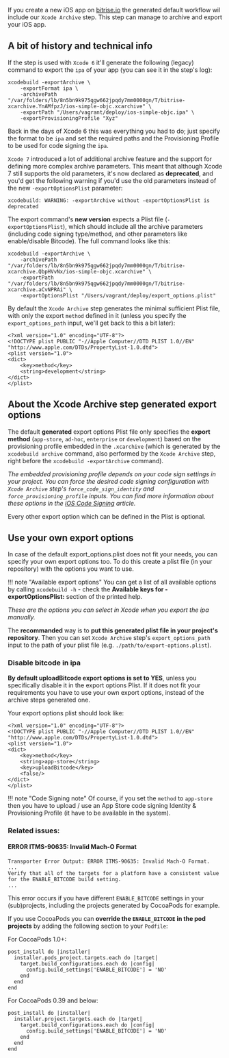 <p>If you create a new iOS app on <a href="https://www.bitrise.io/">bitrise.io</a>
the generated default workflow wil include our <code>Xcode Archive</code> step.
This step can manage to archive and export your iOS app.</p>
<h2>A bit of history and technical info</h2>
<p>If the step is used with <code>Xcode 6</code> it'll generate the following (legacy) command to export
the <code>ipa</code> of your app (you can see it in the step's log):</p>
<pre><code>xcodebuild -exportArchive \
	-exportFormat ipa \
	-archivePath &quot;/var/folders/lb/8n5bn9k975qgw662jpqdy7mm0000gn/T/bitrise-xcarchive.YnAMfpzJ/ios-simple-objc.xcarchive&quot; \
	-exportPath &quot;/Users/vagrant/deploy/ios-simple-objc.ipa&quot; \
	-exportProvisioningProfile &quot;Xyz&quot;
</code></pre>
<p>Back in the days of Xcode 6 this was everything you had to do; just specify the format to be <code>ipa</code>
and set the required paths and the Provisioning Profile to be used for code signing the <code>ipa</code>.</p>
<p><code>Xcode 7</code> introduced a lot of additional archive feature and the support for
defining more complex archive parameters. This meant that although Xcode 7 still supports
the old parameters, it's now declared as <strong>deprecated</strong>, and you'd get
the following warning if you'd use the old parameters instead of the new <code>-exportOptionsPlist</code> parameter:</p>
<pre><code>xcodebuild: WARNING: -exportArchive without -exportOptionsPlist is deprecated
</code></pre>
<p>The export command's <strong>new version</strong> expects a Plist file (<code>-exportOptionsPlist</code>),
which should include all the archive parameters (including code signing type/method,
and other parameters like enable/disable Bitcode). The full command looks like this:</p>
<pre><code>xcodebuild -exportArchive \
	-archivePath &quot;/var/folders/lb/8n5bn9k975qgw662jpqdy7mm0000gn/T/bitrise-xcarchive.QbpHVvNx/ios-simple-objc.xcarchive&quot; \
	-exportPath &quot;/var/folders/lb/8n5bn9k975qgw662jpqdy7mm0000gn/T/bitrise-xcarchive.aCvNPRAi&quot; \
	-exportOptionsPlist &quot;/Users/vagrant/deploy/export_options.plist&quot;
</code></pre>
<p>By default the <code>Xcode Archive</code> step generates the minimal sufficient Plist file,
with only the export <code>method</code> defined in it (unless you specify the <code>export_options_path</code> input,
we'll get back to this a bit later):</p>
<pre><code>&lt;?xml version=&quot;1.0&quot; encoding=&quot;UTF-8&quot;?&gt;
&lt;!DOCTYPE plist PUBLIC &quot;-//Apple Computer//DTD PLIST 1.0//EN&quot; &quot;http://www.apple.com/DTDs/PropertyList-1.0.dtd&quot;&gt;
&lt;plist version=&quot;1.0&quot;&gt;
&lt;dict&gt;
	&lt;key&gt;method&lt;/key&gt;
	&lt;string&gt;development&lt;/string&gt;
&lt;/dict&gt;
&lt;/plist&gt;
</code></pre>
<h2>About the Xcode Archive step generated export options</h2>
<p>The default <strong>generated</strong> export options Plist file only specifies
the <strong>export method</strong> (<code>app-store</code>, <code>ad-hoc</code>, <code>enterprise</code> or <code>development</code>)
based on the provisioning profile embedded in the <code>.xcarchive</code> (which is generated by the <code>xcodebuild archive</code>
command, also performed by the <code>Xcode Archive</code> step, right before the <code>xcodebuild -exportArchive</code> command).</p>
<p><em>The embedded provisioning profile depends on your code sign settings in your project.
You can force the desired code signing configuration
with <code>Xcode Archive</code> step's <code>force_code_sign_identity</code> and <code>force_provisioning_profile</code> inputs.
You can find more information about these options in the <a href="ios/code-signing">iOS Code Signing</a> article.</em></p>
<p>Every other export option which can be defined in the Plist is optional.</p>
<h2>Use your own export options</h2>
<p>In case of the default export_options.plist does not fit your needs,
you can specify your own export options too.
To do this create a plist file (in your repository) with the options you want to use.</p>
<p>!!! note &quot;Available export options&quot;
You can get a list of all available options by calling <code>xcodebuild -h</code> -
check the <strong>Available keys for -exportOptionsPlist:</strong> section of the printed help.</p>
<p><em>These are the options you can select in Xcode when you export the ipa manually.</em></p>
<p>The <strong>recommanded</strong> way is to <strong>put this generated plist file in your project's repository</strong>.
Then you can set <code>Xcode Archive</code> step's <code>export_options_path</code> input
to the path of your plist file (e.g. <code>./path/to/export-options.plist</code>).</p>
<h3>Disable bitcode in ipa</h3>
<p><strong>By default uploadBitcode export options is set to YES</strong>, unless you specifically disable
it in the export options Plist.
If it does not fit your requirements you have to use your own export options,
instead of the archive steps generated one.</p>
<p>Your export options plist should look like:</p>
<pre><code>&lt;?xml version=&quot;1.0&quot; encoding=&quot;UTF-8&quot;?&gt;
&lt;!DOCTYPE plist PUBLIC &quot;-//Apple Computer//DTD PLIST 1.0//EN&quot; &quot;http://www.apple.com/DTDs/PropertyList-1.0.dtd&quot;&gt;
&lt;plist version=&quot;1.0&quot;&gt;
&lt;dict&gt;
	&lt;key&gt;method&lt;/key&gt;
	&lt;string&gt;app-store&lt;/string&gt;
	&lt;key&gt;uploadBitcode&lt;/key&gt;
	&lt;false/&gt;
&lt;/dict&gt;
&lt;/plist&gt;
</code></pre>
<p>!!! note &quot;Code Signing note&quot;
Of course, if you set the <code>method</code> to <code>app-store</code> then you have to upload / use
an App Store code signing Identity &amp; Provisioning Profile (it have to be
available in the system).</p>
<h3>Related issues:</h3>
<h4>ERROR ITMS-90635: Invalid Mach-O Format</h4>
<pre><code>Transporter Error Output: ERROR ITMS-90635: Invalid Mach-O Format.
...
Verify that all of the targets for a platform have a consistent value for the ENABLE_BITCODE build setting.
...
</code></pre>
<p>This error occurs if you have different <code>ENABLE_BITCODE</code> settings
in your (sub)projects, including the projects generated by CocoaPods for example.</p>
<p>If you use CocoaPods you can <strong>override the <code>ENABLE_BITCODE</code> in the pod projects</strong> by adding
the following section to your <code>Podfile</code>:</p>
<p>For CocoaPods 1.0+:</p>
<pre><code>post_install do |installer|
  installer.pods_project.targets.each do |target|
    target.build_configurations.each do |config|
      config.build_settings['ENABLE_BITCODE'] = 'NO'
    end
  end
end
</code></pre>
<p>For CocoaPods 0.39 and below:</p>
<pre><code>post_install do |installer|
  installer.project.targets.each do |target|
    target.build_configurations.each do |config|
      config.build_settings['ENABLE_BITCODE'] = 'NO'
    end
  end
end
</code></pre>
